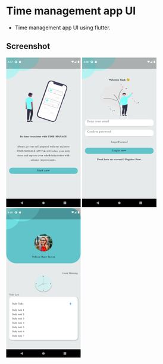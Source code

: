 

# Time management app UI


- Time management app UI using flutter. 


## Screenshot

<div class = "screenshot">
<img width ="200px" height= "400px" src="./screenshot/screen1.png">
<img  width ="200px" height= "400px" src="./screenshot/screen2.png">
<img  width ="200px" height= "400px" src="./screenshot/screen3.png">
</div>





